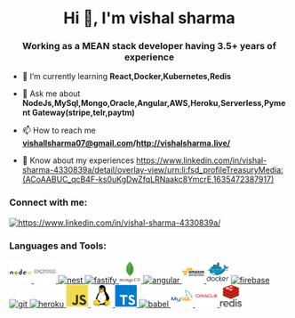 <h1 align="center">Hi 👋, I'm vishal sharma</h1>
<h3 align="center">Working as a MEAN stack developer having 3.5+ years of experience</h3>

- 🌱 I’m currently learning **React,Docker,Kubernetes,Redis**

- 💬 Ask me about **NodeJs,MySql,Mongo,Oracle,Angular,AWS,Heroku,Serverless,Pyment Gateway(stripe,telr,paytm)**

- 📫 How to reach me **vishallsharma07@gmail.com/http://vishalsharma.live/**

- 📄 Know about my experiences https://www.linkedin.com/in/vishal-sharma-4330839a/detail/overlay-view/urn:li:fsd_profileTreasuryMedia:(ACoAABUC_qcB4F-ks0uKgDwZfqLRNaakc8YmcrE,1635472387917)

<h3 align="left">Connect with me:</h3>
<p align="left">
<a href="https://www.linkedin.com/in/vishal-sharma-4330839a/" target="blank"><img align="center" src="https://raw.githubusercontent.com/rahuldkjain/github-profile-readme-generator/master/src/images/icons/Social/linked-in-alt.svg" alt="https://www.linkedin.com/in/vishal-sharma-4330839a/" height="30" width="40" /></a>
 

<!-- <a href="https://hub.docker.com/u/vishalims095" target="blank"><img align="center" src="https://about.gitlab.com/images/devops-tools/docker-hub-logo.png" alt="https://hub.docker.com/u/vishalims095" height="30" width="40" /></a>
</p> -->

<h3 align="left">Languages and Tools:</h3>
<p align="left"> 
  
<a href="https://nodejs.org" target="_blank"> <img src="https://raw.githubusercontent.com/devicons/devicon/master/icons/nodejs/nodejs-original-wordmark.svg" alt="nodejs" width="40" height="40"/> </a>
<a href="https://expressjs.com" target="_blank"> <img src="https://raw.githubusercontent.com/devicons/devicon/master/icons/express/express-original-wordmark.svg" alt="express" width="40" height="40"/> </a>
<a href="https://nestjs.com/" target="_blank"> <img src="https://docs.nestjs.com/assets/logo-small.svg" alt="nest" width="40" height="40"/> </a>
<a href="https://www.fastify.io/" target="_blank"> <img src="https://www.fastify.io/images/fastify-logo-menu.d13f8da7a965c800.png" alt="fastify" width="70" height="40"/> </a>
<a href="https://www.mongodb.com/" target="_blank"> <img src="https://raw.githubusercontent.com/devicons/devicon/master/icons/mongodb/mongodb-original-wordmark.svg" alt="mongodb" width="40" height="40"/> </a> 
<a href="https://angular.io" target="_blank"> <img src="https://angular.io/assets/images/logos/angular/angular.svg" alt="angular" width="40" height="40"/> </a> 
<a href="https://aws.amazon.com" target="_blank"> <img src="https://raw.githubusercontent.com/devicons/devicon/master/icons/amazonwebservices/amazonwebservices-original-wordmark.svg" alt="aws" width="40" height="40"/> </a> 
<a href="https://www.docker.com/" target="_blank"> <img src="https://raw.githubusercontent.com/devicons/devicon/master/icons/docker/docker-original-wordmark.svg" alt="docker" width="40" height="40"/></a> 
<a href="https://firebase.google.com/" target="_blank"> <img src="https://www.vectorlogo.zone/logos/firebase/firebase-icon.svg" alt="firebase" width="40" height="40"/> </a> 
<a href="https://git-scm.com/" target="_blank"> <img src="https://www.vectorlogo.zone/logos/git-scm/git-scm-icon.svg" alt="git" width="40" height="40"/> </a> 
<a href="https://heroku.com" target="_blank"> <img src="https://www.vectorlogo.zone/logos/heroku/heroku-icon.svg" alt="heroku" width="40" height="40"/> </a> 
<a href="https://developer.mozilla.org/en-US/docs/Web/JavaScript" target="_blank"> <img src="https://raw.githubusercontent.com/devicons/devicon/master/icons/javascript/javascript-original.svg" alt="javascript" width="40" height="40"/> </a> 
<a href="https://www.linux.org/" target="_blank"> <img src="https://raw.githubusercontent.com/devicons/devicon/master/icons/linux/linux-original.svg" alt="linux" width="40" height="40"/> </a> 
<a href="https://www.typescriptlang.org/" target="_blank"> <img src="https://raw.githubusercontent.com/devicons/devicon/master/icons/typescript/typescript-original.svg" alt="typescript" width="40" height="40"/> </a> 
<a href="https://babeljs.io/" target="_blank"> <img src="https://www.vectorlogo.zone/logos/babeljs/babeljs-icon.svg" alt="babel" width="40" height="40"/> </a> 
<a href="https://www.mysql.com/" target="_blank"> <img src="https://raw.githubusercontent.com/devicons/devicon/master/icons/mysql/mysql-original-wordmark.svg" alt="mysql" width="40" height="40"/> </a> 
<a href="https://www.oracle.com/" target="_blank"> <img src="https://raw.githubusercontent.com/devicons/devicon/master/icons/oracle/oracle-original.svg" alt="oracle" width="40" height="40"/> </a> 
<a href="https://redis.io" target="_blank"> <img src="https://raw.githubusercontent.com/devicons/devicon/master/icons/redis/redis-original-wordmark.svg" alt="redis" width="40" height="40"/> </a> </p>
